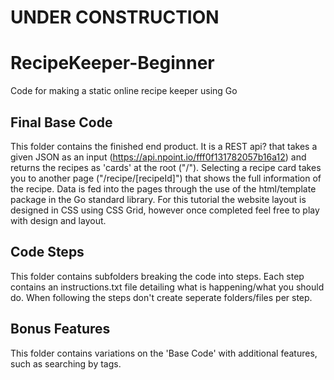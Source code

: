 # UNDER CONSTRUCTION

# RecipeKeeper-Beginner
Code for making a static online recipe keeper using Go

## Final Base Code
This folder contains the finished end product.
It is a REST api? that takes a given JSON as an input (https://api.npoint.io/fff0f131782057b16a12) and returns the recipes as 'cards' at the root ("/"). Selecting a recipe card takes you to another page ("/recipe/[recipeId]") that shows the full information of the recipe.
Data is fed into the pages through the use of the html/template package in the Go standard library.
For this tutorial the website layout is designed in CSS using CSS Grid, however once completed feel free to play with design and layout.

## Code Steps
This folder contains subfolders breaking the code into steps. Each step contains an instructions.txt file detailing what is happening/what you should do.
When following the steps don't create seperate folders/files per step.

## Bonus Features
This folder contains variations on the 'Base Code' with additional features, such as searching by tags.
